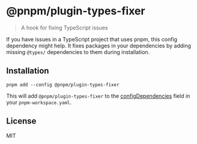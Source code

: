 # @pnpm/plugin-types-fixer

> A hook for fixing TypeScript issues

If you have issues in a TypeScript project that uses pnpm, this config dependency might help. It fixes packages in your dependencies by adding missing `@types/` dependencies to them during installation.

## Installation

```
pnpm add --config @pnpm/plugin-types-fixer
```

This will add `@pnpm/plugin-types-fixer` to the [configDependencies](https://pnpm.io/config-dependencies) field in your `pnpm-workspace.yaml`.

## License

MIT
